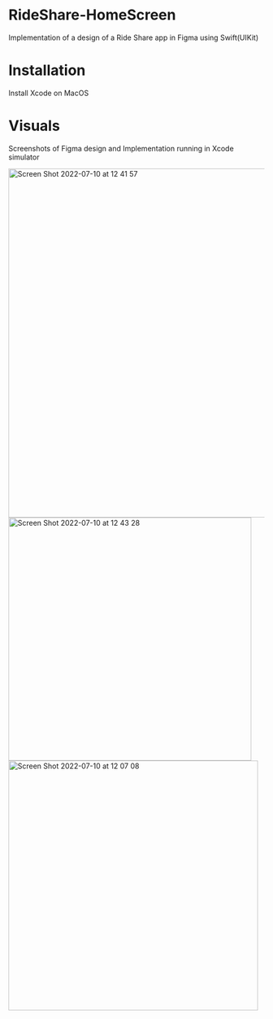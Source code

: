# RideShare-HomeScreen
Implementation of a design of a Ride Share app in Figma using Swift(UIKit)

# Installation
Install Xcode on MacOS

# Visuals
Screenshots of Figma design and Implementation running in Xcode simulator


<img width="686" alt="Screen Shot 2022-07-10 at 12 41 57" src="https://user-images.githubusercontent.com/18536619/178145329-85c46ba9-cd4f-43c8-abdb-571af673ce5d.png">
<img width="478" alt="Screen Shot 2022-07-10 at 12 43 28" src="https://user-images.githubusercontent.com/18536619/178145381-bbcc56e8-9c3b-4fdb-b9e5-c121efea50f8.png">
<img width="491" alt="Screen Shot 2022-07-10 at 12 07 08" src="https://user-images.githubusercontent.com/18536619/178145395-15620b36-0e77-4139-8ee6-fd08283b9d64.png">





